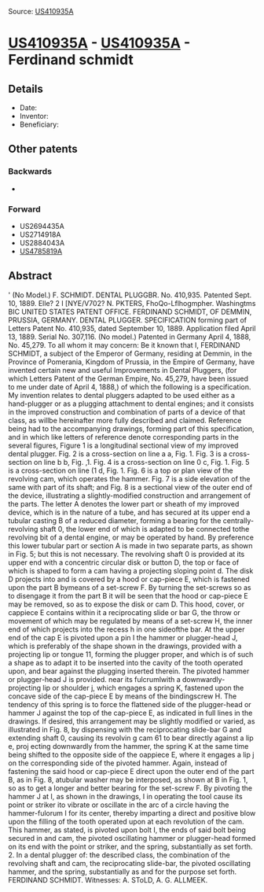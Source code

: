 Source: [US410935A](https://patents.google.com/patent/US410935A)

# [US410935A](US410935A.md) - [US410935A](US410935A.md) - Ferdinand schmidt

## Details

* Date: 
* Inventor: 
* Beneficiary: 

## Other patents

### Backwards
 * 
### Forward
 * US2694435A
 * US2714918A
 * US2884043A
 * [US4785819A](US4785819A.md)
## Abstract

' (No Model.) 
F. SCHMIDT. 
DENTAL PLUGGBR. 
 No. 410,935. Patented Sept. 10, 1889. 
 Elle? 2 I [NYE/V702? N. PKTERS, FhoQo-Lflhogmpher. Washingtms BIC UNITED STATES PATENT OFFICE. 
FERDINAND SCHMIDT, OF DEMMIN, PRUSSIA, GERMANY. 
DENTAL PLUGGER. 
SPECIFICATION forming part of Letters Patent No. 410,935, dated September 10, 1889. 
Application filed April 13, 1889. Serial No. 307,116. (No model.) Patented in Germany April 4, 1888, No. 45,279. 
To all whom it may concern: 
 Be it known that I, FERDINAND SCHMIDT, a subject of the Emperor of Germany, residing at Demmin, in the Province of Pomerania, Kingdom of Prussia, in the Empire of Germany, have invented certain new and useful Improvements in Dental Pluggers, (for which Letters Patent of the German Empire, No. 45,279, have been issued to me under date of April 4, 1888,) of which the following is a specification. 
 My invention relates to dental pluggers adapted to be used either as a hand-plugger or as a plugging attachment to dental engines; and it consists in the improved construction and combination of parts of a device of that class, as willbe hereinafter more fully described and claimed. 
 Reference being had to the accompanying drawings, forming part of this specification, and in which like letters of reference denote corresponding parts in the several figures, Figure 1 is a longitudinal sectional view of my improved dental plugger. Fig. 2 is a cross-section on line a a, Fig. 1. Fig. 3 is a cross-section on line b b, Fig. ,1. Fig. 4 is a cross-section on line 0 c, Fig. 1. Fig. 5 is a cross-section on line (1 d, Fig. 1. Fig. 6 is a top or plan view of the revolving cam, which operates the hammer. Fig. 7 is a side elevation of the same with part of its shaft; and Fig. 8 is a sectional view of the outer end of the device, illustrating a slightly-modified construction and arrangement of the parts. 
 The letter A denotes the lower part or sheath of my improved device, which is in the nature of a tube, and has secured at its upper end a tubular casting B of a reduced diameter, forming a bearing for the centrally-revolving shaft 0, the lower end of which is adapted to be connected tothe revolving bit of a dental engine, or may be operated by hand. By preference this lower tubular part or section A is made in two separate parts, as shown in Fig. 5; but this is not necessary. 
 The revolving shaft 0 is provided at its upper end with a concentric circular disk or button D, the top or face of which is shaped to form a cam having a projecting sloping point d. The disk D projects into and is covered by a hood or cap-piece E, which is fastened upon the part B bymeans of a set-screw F. By turning the set-screws so as to disengage it from the part B it will be seen that the hood or cap-piece E may be removed, so as to expose the disk or cam D. This hood, cover, or cappiece E contains within it a reciprocating slide or bar G, the throw or movement of which may be regulated by means of a set-screw H, the inner end of which projects into the recess h in one sideofthe bar. At the upper end of the cap E is pivoted upon a pin I the hammer or plugger-head J, which is preferably of the shape shown in the drawings, provided with a projecting lip or tongue 11, forming the plugger proper, and which is of such a shape as to adapt it to be inserted into the cavity of the tooth operated upon, and bear against the plugging inserted therein. 
 The pivoted hammer or plugger-head J is provided. near its fulcrumlwith a downwardly-projecting lip or shoulder j, which engages a spring K, fastened upon the concave side of the cap-piece E by means of the bindingscrew H. The tendency of this spring is to force the flattened side of the plugger-head or hammer J against the top of the cap-piece E, as indicated in full lines in the drawings. If desired, this arrangement may be slightly modified or varied, as illustrated in Fig. 8, by dispensing with the reciprocating slide-bar G and extending shaft 0, causing its revolvin g cam 61 to bear directly against a lip e, proj ecting downwardly from the hammer, the spring K at the same time being shifted to the opposite side of the oappiece E, where it engages a lip j on the corresponding side of the pivoted hammer. Again, instead of fastening the said hood or cap-piece E direct upon the outer end of the part B, as in Fig. 8, atubular washer may be interposed, as shown at B in Fig. 1, so as to get a longer and better bearing for the set-screw F. 
 By pivoting the hammer J at I, as shown in the drawings, I in operating the tool cause its point or striker ito vibrate or oscillate in the arc of a circle having the hammer-fulorum I for its center, thereby imparting a direct and positive blow upon the filling of the tooth operated upon at each revolution of the cam. This hammer, as stated, is pivoted upon bolt I, the ends of said bolt being secured in and cam, the pivoted oscillating hammer or plugger-head formed on its end with the point or striker, and the spring, substantially as set forth. 
 2. In a dental plugger of: the described class, the combination of the revolving shaft and cam, the reciprocating slide-bar, the pivoted oscillating hammer, and the spring, substantially as and for the purpose set forth. 
 FERDINAND SCHMIDT. Witnesses: 
A. SToLD, A. G. ALLMEEK.
